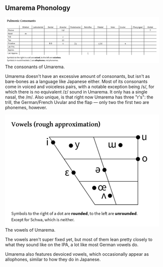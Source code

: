 ## Umarema Phonology ##

![Consonants](https://github.com/LordSentox/umarema/blob/master/phonology/PNG/Umarema%20Consonants.png)
The consonants of Umarema.

Umarema doesn't have an excessive amount of consonants, but isn't as bare-bones as a language like Japanese either. Most of its consonants come in voiced and voiceless pairs, with a notable exception being /s/, for which there is no equivalent /z/ sound in Umarema. It only has a single nasal, the /m/. Also unique, is that right now Umarema has three "r's": the trill, the German/French Uvular and the flap — only two the first two are phonemes, however.

![Vowels](https://github.com/LordSentox/umarema/blob/master/phonology/PNG/Umarema%20Vowels.png)
The vowels of Umarema.

The vowels aren't super fixed yet, but most of them lean pretty closely to what they sound like on the IPA, a lot like most German vowels do.

Umarema also features devoiced vowels, which occasionally appear as allophones, similar to how they do in Japanese.
